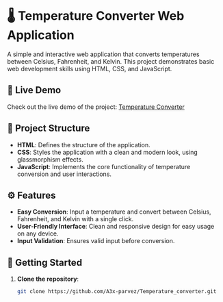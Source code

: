 # 🌡️ Temperature Converter Web Application

A simple and interactive web application that converts temperatures between Celsius, Fahrenheit, and Kelvin. This project demonstrates basic web development skills using HTML, CSS, and JavaScript.

## 🔗 Live Demo

Check out the live demo of the project: [Temperature Converter](https://a3x-parvez.github.io/Temperature_converter/)

## 📂 Project Structure

- **HTML**: Defines the structure of the application.
- **CSS**: Styles the application with a clean and modern look, using glassmorphism effects.
- **JavaScript**: Implements the core functionality of temperature conversion and user interactions.

## ⚙️ Features

- **Easy Conversion**: Input a temperature and convert between Celsius, Fahrenheit, and Kelvin with a single click.
- **User-Friendly Interface**: Clean and responsive design for easy usage on any device.
- **Input Validation**: Ensures valid input before conversion.

## 🚀 Getting Started

1. **Clone the repository**:
   ```bash
   git clone https://github.com/A3x-parvez/Temperature_converter.git
